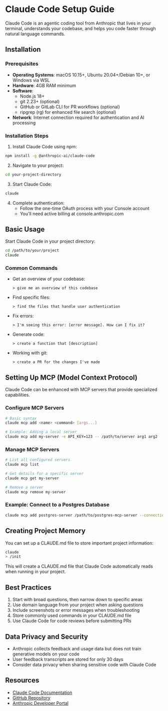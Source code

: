 # Claude Code Setup Guide

Claude Code is an agentic coding tool from Anthropic that lives in your terminal, understands your codebase, and helps you code faster through natural language commands.

## Installation

### Prerequisites

- **Operating Systems**: macOS 10.15+, Ubuntu 20.04+/Debian 10+, or Windows via WSL
- **Hardware**: 4GB RAM minimum
- **Software**:  
   - Node.js 18+  
   - git 2.23+ (optional)  
   - GitHub or GitLab CLI for PR workflows (optional)  
   - ripgrep (rg) for enhanced file search (optional)
- **Network**: Internet connection required for authentication and AI processing

### Installation Steps

1. Install Claude Code using npm:

```bash
npm install -g @anthropic-ai/claude-code
```

2. Navigate to your project:

```bash
cd your-project-directory
```

3. Start Claude Code:

```bash
claude
```

4. Complete authentication:
   - Follow the one-time OAuth process with your Console account
   - You'll need active billing at console.anthropic.com

## Basic Usage

Start Claude Code in your project directory:

```bash
cd /path/to/your/project
claude
```

### Common Commands

- Get an overview of your codebase:
  ```
  > give me an overview of this codebase
  ```

- Find specific files:
  ```
  > find the files that handle user authentication
  ```

- Fix errors:
  ```
  > I'm seeing this error: [error message]. How can I fix it?
  ```

- Generate code:
  ```
  > create a function that [description]
  ```

- Working with git:
  ```
  > create a PR for the changes I've made
  ```

## Setting Up MCP (Model Context Protocol)

Claude Code can be enhanced with MCP servers that provide specialized capabilities.

### Configure MCP Servers

```bash
# Basic syntax
claude mcp add <name> <command> [args...]

# Example: Adding a local server
claude mcp add my-server -e API_KEY=123 -- /path/to/server arg1 arg2
```

### Manage MCP Servers

```bash
# List all configured servers
claude mcp list

# Get details for a specific server
claude mcp get my-server

# Remove a server
claude mcp remove my-server
```

### Example: Connect to a Postgres Database

```bash
claude mcp add postgres-server /path/to/postgres-mcp-server --connection-string "postgresql://user:pass@localhost:5432/mydb"
```

## Creating Project Memory

You can set up a CLAUDE.md file to store important project information:

```bash
claude
> /init
```

This will create a CLAUDE.md file that Claude Code automatically reads when running in your project.

## Best Practices

1. Start with broad questions, then narrow down to specific areas
2. Use domain language from your project when asking questions
3. Include screenshots or error messages when troubleshooting
4. Store commonly used commands in your CLAUDE.md file
5. Use Claude Code for code reviews before submitting PRs

## Data Privacy and Security

- Anthropic collects feedback and usage data but does not train generative models on your code
- User feedback transcripts are stored for only 30 days
- Consider data privacy when sharing sensitive code with Claude Code

## Resources

- [Claude Code Documentation](https://docs.anthropic.com/en/docs/agents-and-tools/claude-code/overview)
- [GitHub Repository](https://github.com/anthropics/claude-code)
- [Anthropic Developer Portal](https://www.anthropic.com/developers) 